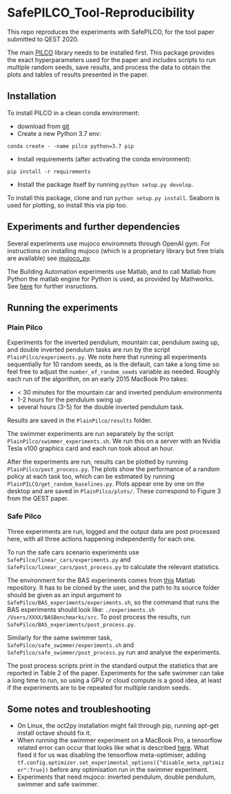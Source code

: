 # SafePILCO_Tool-Reproducibility
This repo reproduces the experiments with SafePILCO, for the tool paper submitted to QEST 2020.

The main [PILCO](https://github.com/nrontsis/PILCO) library needs to be installed first. 
This package provides the exact hyperparameters used for the paper and includes scripts to run multiple random seeds, save results, 
and process the data to obtain the plots and tables of results presented in the paper.

## Installation
To install PILCO in a clean conda environment:
- download from [git](https://github.com/nrontsis/PILCO)
- Create a new Python 3.7 env:
```
conda create - -name pilco python=3.7 pip
```
- Install requirements (after activating the conda environment):
```
pip install -r requirements
```
- Install the package itself by running `python setup.py develop`.

To install this package, clone and run `python setup.py install`. Seaborn is used for plotting, so install this via pip too.

## Experiments and further dependencies
Several experiments use mujoco enviromnets through OpenAI gym. For instructions on installing mujoco 
(which is a proprietary library but free trials are available) see [mujoco_py](https://github.com/openai/mujoco-py).

The Building Automation experiments use Matlab, and to call Matlab from Python the matlab engine for Python is used, as provided by Mathworks.
See [here](https://uk.mathworks.com/help/matlab/matlab_external/install-the-matlab-engine-for-python.html) for further insructions.

## Running the experiments
### Plain Pilco
Experiments for the inverted pendulum, mountain car, pendulum swing up, and double inverted pendulum tasks are run by the script `PlainPilco/experiments.py`.
We note here that running all experiments sequentially for 10 random seeds, as is the default, can take a long time so feel free to 
adjust the `number_of_random_seeds` variable as needed. Roughly each run of the algorithm, on an early 2015 MacBook Pro takes:
- < 30 minutes for the mountain car and inverted pendulum environments
- 1-2 hours for the pendulum swing up 
- several hours (3-5) for the double inverted pendulum task.

Results are saved in the `PlainPilco/results` folder.

The swimmer experiments are run separately by the script `PlainPilco/swimmer_experiments.sh`. 
We run this on a server with an Nvidia Tesla v100 graphics card and each run took about an hour.

After the experiments are run, results can be plotted by running `PlainPilco/post_process.py`. 
The plots show the performance of a random policy at each task too, which can be estimated by running `PlainPILCO/get_random_baselines.py`.
Plots appear one by one on the desktop and are saved in `PlainPilco/plots/`. 
These correspond to Figure 3 from the QEST paper.

### Safe Pilco
Three experiments are run, logged and the output data are post processed here, with all three actions happening independently for each one.

To run the safe cars scenario experiments use `SafePilco/linear_cars/experiments.py` and `SafePilco/linear_cars/post_process.py`
to calculate the relevant statistics.

The environment for the BAS experiments comes from [this](https://gitlab.com/natchi92/BASBenchmarks) Matlab repository.
It has to be cloned by the user, and the path to its source folder should be given as an input argument to
`SafePilco/BAS_experiments/experiments.sh`, so the command that runs the BAS experiments should look like: `./experiments.sh /Users/XXXX/BASBenchmarks/src`. To post process the results, run `SafePilco/BAS_experiments/post_process.py`.

Similarly for the same swimmer task, `SafePilco/safe_swimmer/experiments.sh` and `SafePilco/safe_swimmer/post_process.py` run and analyse the experiments.

The post process scripts print in the standard output the statistics that are reported in Table 2 of the paper.
Experiments for the safe swimmer can take a long time to run, so using a GPU or cloud compute is a good idea, 
at least if the experiments are to be repeated for multiple random seeds.

## Some notes and troubleshooting 
- On Linux, the oct2py installation might fail through pip, running apt-get install octave should fix it.
- When running the swimmer experiment on a MacBook Pro, a tensorflow related error can occur that looks like 
what is described [here](https://github.com/tensorflow/tensorflow/issues/23780).
What fixed it for us was disabling the tensorflow meta-optimiser, adding 
`tf.config.optimizer.set_experimental_options({"disable_meta_optimizer":True})` before any optimisation run in the swimmer experiment.
- Experiments that need mujoco: inverted pendulum, double pendulum, swimmer and safe swimmer.




